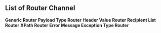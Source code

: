## List of Router Channel
**Generic Router**
**Payload Type Router**
**Header Value Router**
**Recipient List Router**
**XPath Router**
**Error Message Exception Type Router**

